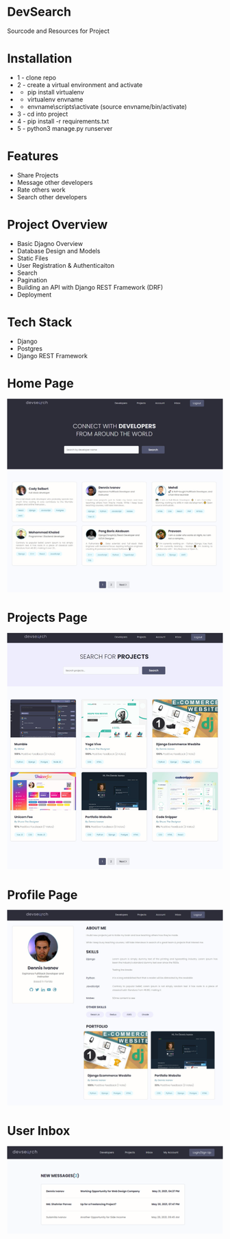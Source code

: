 # DevSearch
Sourcode and Resources for Project


# Installation
* 1 - clone repo 
* 2 - create a virtual environment and activate
*  - pip install virtualenv
*  - virtualenv envname
*  - envname\scripts\activate (source envname/bin/activate)
* 3 - cd into project 
* 4 - pip install -r requirements.txt
* 5 - python3 manage.py runserver



# Features
* Share Projects
* Message other developers
* Rate others work
* Search other developers

# Project Overview
* Basic Djagno Overview
* Database Design and Models
* Static Files
* User Registration & Authenticaiton
* Search
* Pagination
* Building an API with Django REST Framework (DRF)
* Deployment

# Tech Stack
* Django
* Postgres
* Django REST Framework

# Home Page
<img src="./resources/images/Devsearch Home.jpg">  


# Projects Page
<img src="./resources/images/DevSearch Projects.jpg">  

# Profile Page
<img src="./resources/images/Devsearch Profile.jpg">  

# User Inbox
<img src="./resources/images/Devsearch Inbox.jpg">  

